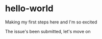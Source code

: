 # hello-world
Making my first steps here and I'm so excited

The issue's been submitted, let's move on
